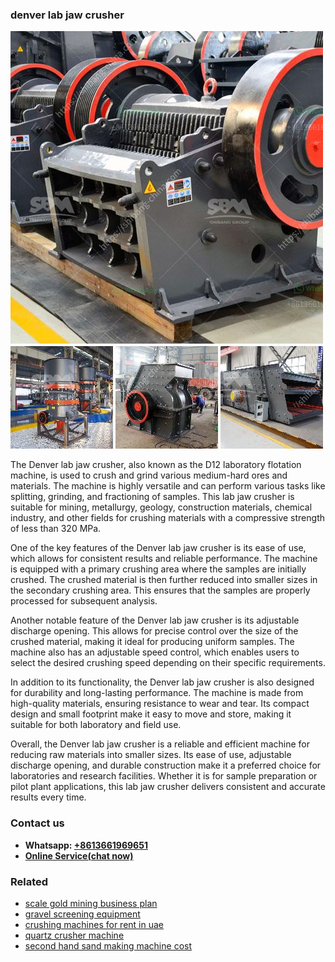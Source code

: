 <h3>denver lab jaw crusher</h3><img src='1708497507.jpg' alt=''><p>The Denver lab jaw crusher, also known as the D12 laboratory flotation machine, is used to crush and grind various medium-hard ores and materials. The machine is highly versatile and can perform various tasks like splitting, grinding, and fractioning of samples. This lab jaw crusher is suitable for mining, metallurgy, geology, construction materials, chemical industry, and other fields for crushing materials with a compressive strength of less than 320 MPa.</p><p>One of the key features of the Denver lab jaw crusher is its ease of use, which allows for consistent results and reliable performance. The machine is equipped with a primary crushing area where the samples are initially crushed. The crushed material is then further reduced into smaller sizes in the secondary crushing area. This ensures that the samples are properly processed for subsequent analysis.</p><p>Another notable feature of the Denver lab jaw crusher is its adjustable discharge opening. This allows for precise control over the size of the crushed material, making it ideal for producing uniform samples. The machine also has an adjustable speed control, which enables users to select the desired crushing speed depending on their specific requirements.</p><p>In addition to its functionality, the Denver lab jaw crusher is also designed for durability and long-lasting performance. The machine is made from high-quality materials, ensuring resistance to wear and tear. Its compact design and small footprint make it easy to move and store, making it suitable for both laboratory and field use.</p><p>Overall, the Denver lab jaw crusher is a reliable and efficient machine for reducing raw materials into smaller sizes. Its ease of use, adjustable discharge opening, and durable construction make it a preferred choice for laboratories and research facilities. Whether it is for sample preparation or pilot plant applications, this lab jaw crusher delivers consistent and accurate results every time.</p><h3>Contact us</h3><ul><li><strong>Whatsapp:&nbsp;<a href="https://wa.me/8613661969651">+8613661969651</a></strong></li><li><a href="https://swt.shibang-china.com/?git&amp;zhl&amp;denver lab jaw crusher"><strong>Online Service(chat now)</strong></a></li></ul><h3>Related</h3><ul><li><a href='scale gold mining business plan.md'>scale gold mining business plan</a></li><li><a href='gravel screening equipment.md'>gravel screening equipment</a></li><li><a href='crushing machines for rent in uae.md'>crushing machines for rent in uae</a></li><li><a href='quartz crusher machine.md'>quartz crusher machine</a></li><li><a href='second hand sand making machine cost.md'>second hand sand making machine cost</a></li></ul>